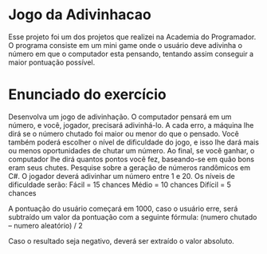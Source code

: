 # Jogo da Adivinhacao

Esse projeto foi um dos projetos que realizei na Academia do Programador. O programa consiste em um mini game onde o usuário deve adivinha o número em que o computador esta pensando, tentando assim conseguir a maior pontuação possível.

# Enunciado do exercício

Desenvolva um jogo de adivinhação. O computador pensará em um número, e você, jogador, precisará adivinhá-lo. A cada erro, a máquina lhe dirá se o número chutado foi maior ou menor do que o pensado. Você também poderá escolher o nível de dificuldade do jogo, e isso lhe dará mais ou menos oportunidades de chutar um número. Ao final, se você ganhar, o computador lhe dirá quantos pontos você fez, baseando-se em quão bons eram seus chutes. 
Pesquise sobre a geração de números randômicos em C#. 
O jogador deverá adivinhar um número entre 1 e 20. 
Os níveis de dificuldade serão: 
Fácil = 15 chances 
Médio = 10 chances 
Difícil = 5 chances 

A pontuação do usuário começará em 1000, caso o usuário erre, será subtraído um valor da pontuação com a seguinte fórmula: 
(numero chutado – numero aleatório) / 2 

Caso o resultado seja negativo, deverá ser extraído o valor absoluto. 
